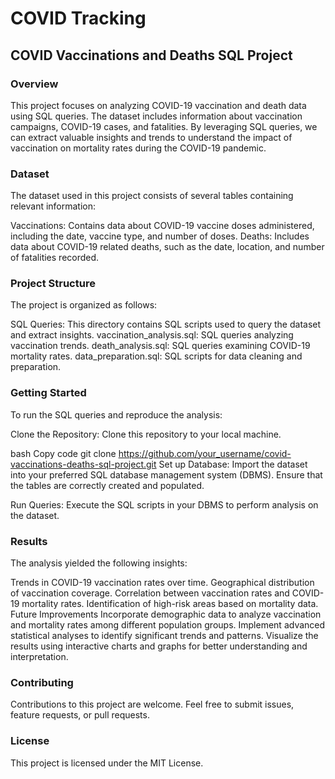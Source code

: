 # COVID Tracking

## COVID Vaccinations and Deaths SQL Project

### Overview
This project focuses on analyzing COVID-19 vaccination and death data using SQL queries. The dataset includes information about vaccination campaigns, COVID-19 cases, and fatalities. By leveraging SQL queries, we can extract valuable insights and trends to understand the impact of vaccination on mortality rates during the COVID-19 pandemic.

### Dataset
The dataset used in this project consists of several tables containing relevant information:

Vaccinations: Contains data about COVID-19 vaccine doses administered, including the date, vaccine type, and number of doses.
Deaths: Includes data about COVID-19 related deaths, such as the date, location, and number of fatalities recorded.

### Project Structure
The project is organized as follows:

SQL Queries: 
This directory contains SQL scripts used to query the dataset and extract insights.
vaccination_analysis.sql: SQL queries analyzing vaccination trends.
death_analysis.sql: SQL queries examining COVID-19 mortality rates.
data_preparation.sql: SQL scripts for data cleaning and preparation.

### Getting Started
To run the SQL queries and reproduce the analysis:

Clone the Repository: Clone this repository to your local machine.

bash
Copy code
git clone https://github.com/your_username/covid-vaccinations-deaths-sql-project.git
Set up Database: Import the dataset into your preferred SQL database management system (DBMS). Ensure that the tables are correctly created and populated.

Run Queries: Execute the SQL scripts in your DBMS to perform analysis on the dataset.

### Results
The analysis yielded the following insights:

Trends in COVID-19 vaccination rates over time.
Geographical distribution of vaccination coverage.
Correlation between vaccination rates and COVID-19 mortality rates.
Identification of high-risk areas based on mortality data.
Future Improvements
Incorporate demographic data to analyze vaccination and mortality rates among different population groups.
Implement advanced statistical analyses to identify significant trends and patterns.
Visualize the results using interactive charts and graphs for better understanding and interpretation.

### Contributing
Contributions to this project are welcome. Feel free to submit issues, feature requests, or pull requests.

### License
This project is licensed under the MIT License.

